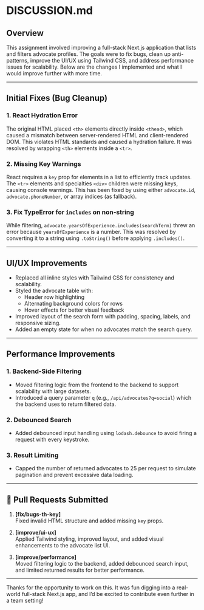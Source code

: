 # DISCUSSION.md

## Overview

This assignment involved improving a full-stack Next.js application that lists and filters advocate profiles. The goals were to fix bugs, clean up anti-patterns, improve the UI/UX using Tailwind CSS, and address performance issues for scalability. Below are the changes I implemented and what I would improve further with more time.

---

## Initial Fixes (Bug Cleanup)

### 1. React Hydration Error
The original HTML placed `<th>` elements directly inside `<thead>`, which caused a mismatch between server-rendered HTML and client-rendered DOM. This violates HTML standards and caused a hydration failure. It was resolved by wrapping `<th>` elements inside a `<tr>`.

### 2. Missing Key Warnings
React requires a `key` prop for elements in a list to efficiently track updates. The `<tr>` elements and specialties `<div>` children were missing keys, causing console warnings. This has been fixed by using either `advocate.id`, `advocate.phoneNumber`, or array indices (as fallback).

### 3. Fix TypeError for `includes` on non-string
While filtering, `advocate.yearsOfExperience.includes(searchTerm)` threw an error because `yearsOfExperience` is a number. This was resolved by converting it to a string using `.toString()` before applying `.includes()`.

---

## UI/UX Improvements

- Replaced all inline styles with Tailwind CSS for consistency and scalability.
- Styled the advocate table with:
  - Header row highlighting
  - Alternating background colors for rows
  - Hover effects for better visual feedback
- Improved layout of the search form with padding, spacing, labels, and responsive sizing.
- Added an empty state for when no advocates match the search query.

---

## Performance Improvements

### 1. Backend-Side Filtering
- Moved filtering logic from the frontend to the backend to support scalability with large datasets.
- Introduced a query parameter `q` (e.g., `/api/advocates?q=social`) which the backend uses to return filtered data.

### 2. Debounced Search
- Added debounced input handling using `lodash.debounce` to avoid firing a request with every keystroke.

### 3. Result Limiting
- Capped the number of returned advocates to 25 per request to simulate pagination and prevent excessive data loading.

---

## 📂 Pull Requests Submitted

1. **[fix/bugs-th-key]**  
   Fixed invalid HTML structure and added missing `key` props.

2. **[improve/ui-ux]**  
   Applied Tailwind styling, improved layout, and added visual enhancements to the advocate list UI.

3. **[improve/performance]**  
   Moved filtering logic to the backend, added debounced search input, and limited returned results for better performance.

---

Thanks for the opportunity to work on this. It was fun digging into a real-world full-stack Next.js app, and I’d be excited to contribute even further in a team setting!
